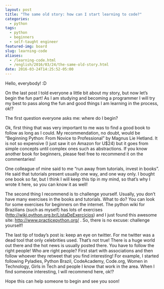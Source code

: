```yaml
---
layout: post
title: "The same old story: how can I start learning to code?"
categories:
  - python
tags:
  - python
  - beginners
  - self-taught engineer
featured-img: board
slug: learning-code
aliases: 
  - /learning-code.html
  - /english/2016/03/24/the-same-old-story.html
date: 2016-03-24T14:25:52-05:00
---
```


Hello, everybody! :D

On the last post I told everyone a little bit about my story, but now let’s begin the fun part! As I am studying and becoming a programmer I will try my best to pass along the fun and good things I am learning in the process, ok!?

<!--more-->

The first question everyone asks me: where do I begin?

Ok, first thing that was very important to me was to find a good book to follow as long as I could. My recommendation, no doubt, would be “Beginning Python: From Novice to Professional” by Magnus Lie Hetland. It is not so expensive (I just saw it on Amazon for U$24) but it goes from simple concepts until complex ones such as abstractions. If you know another book for beginners, please feel free to recommend it on the commentaries!

One colleague of mine said to me “run away from tutorials, invest in books”. He said that tutorials present usually one way, and one way only. I bought one book so far, but I think I will keep this tip in my mind, so that’s why I wrote it here, so you can know it as well!

The second thing I recommend is to challenge yourself. Usually, you don’t have many exercises in the books and tutorials. What to do? You can look for some exercises for beginners on the internet. The python wiki for Brazilians (such as myself) has lots of exercises (http://wiki.python.org.br/ListaDeExercicios) and I just found this awesome site: http://www.practicepython.org/ . So, there is no excuse: challenge yourself!

The last tip of today’s post is: keep an eye on twitter. For me twitter was a dead tool that only celebrities used. That’s not true! There is a huge world out there and the hot news is usually posted there. You have to follow the right people! Who are right people? First start with associations and then follow whoever they retweet that you find interesting! For example, I started following Pyladies, Python Brazil, CodeAcademy, Code.org, Women in Technology, Girls in Tech and people I know that work in the area. When I find someone interesting, I will recommend here, ok!?

Hope this can help someone to begin and see you soon!

